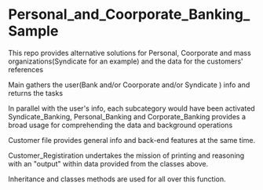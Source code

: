 # Personal_and_Coorporate_Banking_Sample

This repo provides alternative solutions for Personal, Coorporate and mass organizations(Syndicate for an example) and the data for the customers' references

Main gathers the user(Bank and/or Coorporate and/or Syndicate ) info and returns the tasks

In parallel with the user's info, each subcategory would have been activated
Syndicate_Banking, Personal_Banking and Corporate_Banking provides a broad usage for comprehending the data and background operations

Customer file provides general info and back-end features at the same time.

Customer_Registiration undertakes the mission of printing and reasoning with an "output" within data provided from the classes above.

Inheritance and classes methods are used for all over this function.
